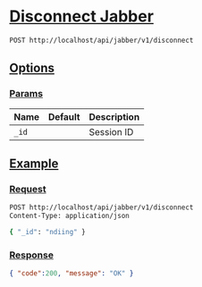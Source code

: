 # [Disconnect Jabber]()

```bash
POST http://localhost/api/jabber/v1/disconnect
```

## [Options]()

### [Params]()

Name | Default | Description
--- | --- | ---
`_id` |  | Session ID

## [Example]()

### [Request]()

```bash
POST http://localhost/api/jabber/v1/disconnect
Content-Type: application/json

{ "_id": "ndiing" }
```

### [Response]()

```json
{ "code":200, "message": "OK" }
```